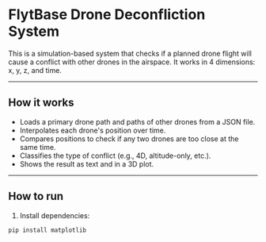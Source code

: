 # FlytBase Drone Deconfliction System

This is a simulation-based system that checks if a planned drone flight will cause a conflict with other drones in the airspace. It works in 4 dimensions: x, y, z, and time.

---

## How it works

- Loads a primary drone path and paths of other drones from a JSON file.
- Interpolates each drone's position over time.
- Compares positions to check if any two drones are too close at the same time.
- Classifies the type of conflict (e.g., 4D, altitude-only, etc.).
- Shows the result as text and in a 3D plot.

---

## How to run

1. Install dependencies:

```bash
pip install matplotlib
